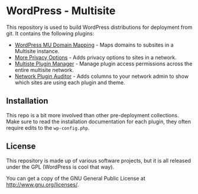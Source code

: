 # WordPress - Multisite
This repository is used to build WordPress distributions for deployment from git. It contains the following plugins:

* [WordPress MU Domain Mapping](http://wordpress.org/plugins/wordpress-mu-domain-mapping/) - Maps domains to subsites in a Multisite instance.
* [More Privacy Options](http://wordpress.org/plugins/more-privacy-options/) - Adds privacy options to sites in a network.
* [Multiste Plugin Manager](http://wordpress.org/plugins/multisite-plugin-manager/) - Manage plugin access permissions across the entire multisite network.
* [Network Plugin Auditor](http://wordpress.org/plugins/network-plugin-auditor/) - Adds columns to your network admin to show which sites are using each plugin and theme.

## Installation
This repo is a bit more involved than other pre-deployment collections. Make sure to read the installation documentation for each plugin, they often require edits to the `wp-config.php`.

## License
This repository is made up of various software projects, but it is all released under the GPL (WordPress is cool that way).

You can get a copy of the GNU General Public License at http://www.gnu.org/licenses/.
